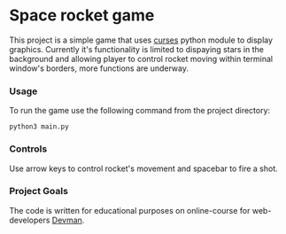 # Space rocket game

This project is a simple game that uses [curses](https://docs.python.org/3/library/curses.html) python module to display graphics. Currently it's functionality is limited to dispaying stars in the background and allowing player to control rocket moving within terminal window's borders, more functions are underway.

### Usage

To run the game use the following command from the project directory:
```
python3 main.py
```

### Controls

Use arrow keys to control rocket's movement and spacebar to fire a shot.

### Project Goals

The code is written for educational purposes on online-course for web-developers [Devman](https://dvmn.org).
